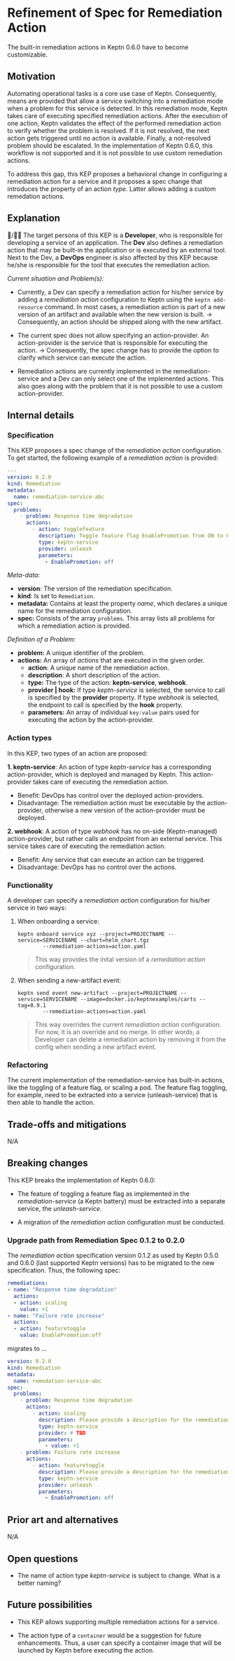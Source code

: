 # Refinement of Spec for Remediation Action

The built-in remediation actions in Keptn 0.6.0 have to become customizable.

## Motivation

Automating operational tasks is a core use case of Keptn. Consequently, means are provided that allow a service switching into a remediation mode when a problem for this service is detected. In this remediation mode, Keptn takes care of executing specified remediation actions. After the execution of one action, Keptn validates the effect of the performed remediation action to verify whether the problem is resolved. If it is not resolved, the next action gets triggered until no action is available. Finally, a not-resolved problem should be escalated. In the implementation of Keptn 0.6.0, this workflow is not supported and it is not possible to use custom remediation actions. 

To address this gap, this KEP proposes a behavioral change in configuring a remediation action for a service and it proposes a spec change that introduces the property of an action *type*. Latter allows adding a custom remedation actions.

## Explanation

:man:/:blonde_woman: The target persona of this KEP is a **Developer**, who is responsible for developing a service of an application. The **Dev** also defines a remediation action that may be built-in the application or is executed by an external tool. Next to the Dev, a **DevOps** engineer is also affected by this KEP because he/she is responsible for the tool that executes the remediation action.   

*Current situation and Problem(s):* 

* Currently, a Dev can specify a remediation action for his/her service by adding a *remediation action* configuration to Keptn using the `keptn add-resource` command. In most cases, a remediation action is part of a new version of an artifact and available when the new version is built. -> Consequently, an action should be shipped along with the new artifact. 

* The current spec does not allow specifying an action-provider. An action-provider is the service that is responsible for executing the action. -> Consequently, the spec change has to provide the option to clarify which service can execute the action.

* Remediation actions are currently implemented in the remediation-service and a Dev can only select one of the implemented actions. This also goes along with the problem that it is not possible to use a custom action-provider. 

## Internal details

### Specification

This KEP proposes a spec change of the *remediation action* configuration. To get started, the following example of a *remediation action* is provided: 

```yaml
---
version: 0.2.0
kind: Remediation
metadata:
  name: remediation-service-abc
spec:
  problems: 
    - problem: Response time degradation
      actions:
        - action: togglefeature
          description: Toggle feature flag EnablePromotion from ON to OFF
          type: keptn-service
          provider: unleash
          parameters: 
            - EnablePromotion: off
```

*Meta-data:*
* **version**: The version of the remediation specification. 
* **kind**: Is set to `Remediation`.
* **metadata:** Contains at least the property *name*, which declares a unique name for the remediation configuration.
* **spec:** Consists of the array `problems`. This array lists all problems for which a remediation action is provided.

*Definition of a Problem:*
* **problem:** A unique identifier of the problem. 
* **actions:** An array of *actions* that are executed in the given order.
  * **action**: A unique name of the remediation action. 
  * **description**: A short description of the action.
  * **type:** The type of the action: **keptn-service**, **webhook**.
  * **provider | hook:** If type *keptn-service* is selected, the service to call is specified by the **provider** property. If type *webhook* is selected, the endpoint to call is specified by the **hook** property.
  * **parameters:** An array of individual `key:value` pairs used for executing the action by the action-provider. 

### Action types

In this KEP, two types of an action are proposed:

**1. keptn-service**: An action of type *keptn-service* has a corresponding action-provider, which is deployed and managed by Keptn. This action-provider takes care of executing the remediation action.
  * Benefit: DevOps has control over the deployed action-providers. 
  * Disadvantage: The remediation action must be executable by the action-provider, otherwise a new version of the action-provider must be deployed. 

**2. webhook**: A action of type *webhook* has no on-side (Keptn-managed) action-provider, but rather calls an endpoint from an external service. This service takes care of executing the remediation action.
  * Benefit: Any service that can execute an action can be triggered.
  * Disadvantage: DevOps has no control over the actions. 

### Functionality

A developer can specify a *remediation action* configuration for his/her service in two ways:

1. When onboarding a service:
    ```console
    keptn onboard service xyz --project=PROJECTNAME --service=SERVICENAME --chart=helm_chart.tgz
            --remediation-actions=action.yaml
    ```
    > This way provides the inital version of a *remediation action* configuration.

2. When sending a new-artifact event: 
    ```console
    keptn send event new-artifact --project=PROJECTNAME --service=SERVICENAME --image=docker.io/keptnexamples/carts --tag=0.9.1
            --remediation-actions=action.yaml
    ```
    > This way overrides the current *remediation action* configuration. For now, it is an override and no merge. In other words, a Developer can delete a remediation action by removing it from the config when sending a new artifact event.

### Refactoring

The current implementation of the remediation-service has built-in actions, like the toggling of a feature flag, or scaling a pod. The feature flag toggling, for example, need to be extracted into a service (unleash-service) that is then able to handle the action.

## Trade-offs and mitigations

N/A

## Breaking changes

This KEP breaks the implementation of Keptn 0.6.0:

* The feature of toggling a feature flag as implemented in the *remediation-service* (a Keptn battery) must be extracted into a separate service, the *unleash-service*.

* A migration of the *remediation action* configuration must be conducted.

### Upgrade path from Remediation Spec 0.1.2 to 0.2.0

The *remediation action* specification version 0.1.2 as used by Keptn 0.5.0 and 0.6.0 (last supported Keptn versions) has to be migrated to the new specification. Thus, the following spec:

```yaml
remediations:
- name: "Response time degradation"
  actions:
  - action: scaling
    value: +1
- name: "Failure rate increase"
  actions:
  - action: featuretoggle
    value: EnablePromotion:off
```

migrates to ...

```yaml
version: 0.2.0
kind: Remediation
metadata:
  name: remedation-service-abc
spec:
  problems: 
    - problem: Response time degradation
      actions:
        - action: scaling
          description: Please provide a description for the remediation action.
          type: keptn-service
          provider: # TBD
          parameters: 
            - value: +1
    - problem: Failure rate increase
      actions:
        - action: featuretoggle
          description: Please provide a description for the remediation action.
          type: keptn-service
          provider: unleash
          parameters: 
            - EnablePromotion: off
```

## Prior art and alternatives

N/A

## Open questions

- The name of action type *keptn-service* is subject to change. What is a better naming?

## Future possibilities

- This KEP allows supporting multiple remediation actions for a service. 

- The action type of a `container` would be a suggestion for future enhancements. Thus, a user can specify a container image that will be launched by Keptn before executing the action. 
